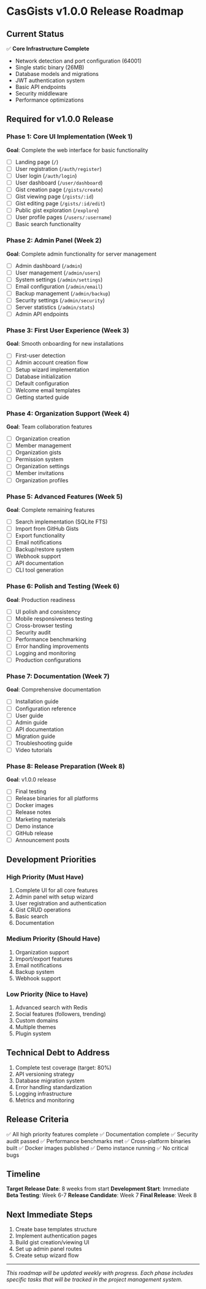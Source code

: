 # CasGists v1.0.0 Release Roadmap

## Current Status

✅ **Core Infrastructure Complete**
- Network detection and port configuration (64001)
- Single static binary (26MB)
- Database models and migrations
- JWT authentication system
- Basic API endpoints
- Security middleware
- Performance optimizations

## Required for v1.0.0 Release

### Phase 1: Core UI Implementation (Week 1)
**Goal**: Complete the web interface for basic functionality

- [ ] Landing page (`/`)
- [ ] User registration (`/auth/register`)
- [ ] User login (`/auth/login`)
- [ ] User dashboard (`/user/dashboard`)
- [ ] Gist creation page (`/gists/create`)
- [ ] Gist viewing page (`/gists/:id`)
- [ ] Gist editing page (`/gists/:id/edit`)
- [ ] Public gist exploration (`/explore`)
- [ ] User profile pages (`/users/:username`)
- [ ] Basic search functionality

### Phase 2: Admin Panel (Week 2)
**Goal**: Complete admin functionality for server management

- [ ] Admin dashboard (`/admin`)
- [ ] User management (`/admin/users`)
- [ ] System settings (`/admin/settings`)
- [ ] Email configuration (`/admin/email`)
- [ ] Backup management (`/admin/backup`)
- [ ] Security settings (`/admin/security`)
- [ ] Server statistics (`/admin/stats`)
- [ ] Admin API endpoints

### Phase 3: First User Experience (Week 3)
**Goal**: Smooth onboarding for new installations

- [ ] First-user detection
- [ ] Admin account creation flow
- [ ] Setup wizard implementation
- [ ] Database initialization
- [ ] Default configuration
- [ ] Welcome email templates
- [ ] Getting started guide

### Phase 4: Organization Support (Week 4)
**Goal**: Team collaboration features

- [ ] Organization creation
- [ ] Member management
- [ ] Organization gists
- [ ] Permission system
- [ ] Organization settings
- [ ] Member invitations
- [ ] Organization profiles

### Phase 5: Advanced Features (Week 5)
**Goal**: Complete remaining features

- [ ] Search implementation (SQLite FTS)
- [ ] Import from GitHub Gists
- [ ] Export functionality
- [ ] Email notifications
- [ ] Backup/restore system
- [ ] Webhook support
- [ ] API documentation
- [ ] CLI tool generation

### Phase 6: Polish and Testing (Week 6)
**Goal**: Production readiness

- [ ] UI polish and consistency
- [ ] Mobile responsiveness testing
- [ ] Cross-browser testing
- [ ] Security audit
- [ ] Performance benchmarking
- [ ] Error handling improvements
- [ ] Logging and monitoring
- [ ] Production configurations

### Phase 7: Documentation (Week 7)
**Goal**: Comprehensive documentation

- [ ] Installation guide
- [ ] Configuration reference
- [ ] User guide
- [ ] Admin guide
- [ ] API documentation
- [ ] Migration guide
- [ ] Troubleshooting guide
- [ ] Video tutorials

### Phase 8: Release Preparation (Week 8)
**Goal**: v1.0.0 release

- [ ] Final testing
- [ ] Release binaries for all platforms
- [ ] Docker images
- [ ] Release notes
- [ ] Marketing materials
- [ ] Demo instance
- [ ] GitHub release
- [ ] Announcement posts

## Development Priorities

### High Priority (Must Have)
1. Complete UI for all core features
2. Admin panel with setup wizard
3. User registration and authentication
4. Gist CRUD operations
5. Basic search
6. Documentation

### Medium Priority (Should Have)
1. Organization support
2. Import/export features
3. Email notifications
4. Backup system
5. Webhook support

### Low Priority (Nice to Have)
1. Advanced search with Redis
2. Social features (followers, trending)
3. Custom domains
4. Multiple themes
5. Plugin system

## Technical Debt to Address

1. Complete test coverage (target: 80%)
2. API versioning strategy
3. Database migration system
4. Error handling standardization
5. Logging infrastructure
6. Metrics and monitoring

## Release Criteria

✅ All high priority features complete
✅ Documentation complete
✅ Security audit passed
✅ Performance benchmarks met
✅ Cross-platform binaries built
✅ Docker images published
✅ Demo instance running
✅ No critical bugs

## Timeline

**Target Release Date**: 8 weeks from start
**Development Start**: Immediate
**Beta Testing**: Week 6-7
**Release Candidate**: Week 7
**Final Release**: Week 8

## Next Immediate Steps

1. Create base templates structure
2. Implement authentication pages
3. Build gist creation/viewing UI
4. Set up admin panel routes
5. Create setup wizard flow

---

*This roadmap will be updated weekly with progress. Each phase includes specific tasks that will be tracked in the project management system.*